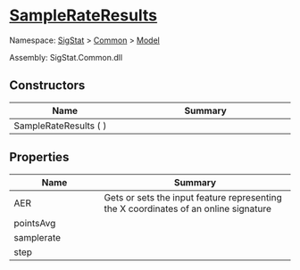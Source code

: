 # [SampleRateResults](./SampleRateResults.md)

Namespace: [SigStat]() > [Common](./../README.md) > [Model](./README.md)

Assembly: SigStat.Common.dll


## Constructors

| Name<div><a href="#"><img width=225></a></div> | Summary<div><a href="#"><img width=525></a></div> | 
| --- | --- | 
| SampleRateResults (  ) |  | 


## Properties

| Name<div><a href="#"><img width=225></a></div> | Summary<div><a href="#"><img width=525></a></div> | 
| --- | --- | 
| AER | Gets or sets the input feature representing the X coordinates of an online signature | 
| pointsAvg |  | 
| samplerate |  | 
| step |  | 


